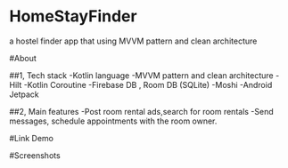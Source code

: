 # HomeStayFinder
a hostel finder app that using MVVM pattern and clean architecture

#About

##1, Tech stack
-Kotlin language
-MVVM pattern and clean architecture
-Hilt
-Kotlin Coroutine 
-Firebase DB , Room DB (SQLite)
-Moshi
-Android Jetpack

##2, Main features
-Post room rental ads,search for room rentals
-Send messages, schedule appointments with the room owner.

#Link Demo

#Screenshots
